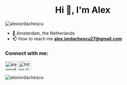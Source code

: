 <h1 align="center">Hi 👋, I'm Alex</h1>

<p align="left"> <img src="https://komarev.com/ghpvc/?username=alexiordachescu&label=Profile%20views&color=0e75b6&style=flat" alt="alexiordachescu" /> </p> 

- 📍 Amsterdam, the Netherlands
- 📫 How to reach me **alex.iordachescu27@gmail.com**

<h3 align="left">Connect with me:</h3>
<p align="left">
<a href="https://linkedin.com/in/alexiordachescu" target="blank"><img align="center" src="https://cdn.jsdelivr.net/npm/simple-icons@3.0.1/icons/linkedin.svg" alt="alexiordachescu" height="30" width="40" /></a>
<a href="https://fb.com/iordachescu.alexandru/" target="blank"><img align="center" src="https://cdn.jsdelivr.net/npm/simple-icons@3.0.1/icons/facebook.svg" alt="https://www.facebook.com/iordachescu.alexandru/" height="30" width="40" /></a>
</p>



<p><img align="center" src="https://github-readme-stats.vercel.app/api/top-langs?username=alexiordachescu&show_icons=true&theme=dracula&locale=en&layout=compact" alt="alexiordachescu" /></p> 
